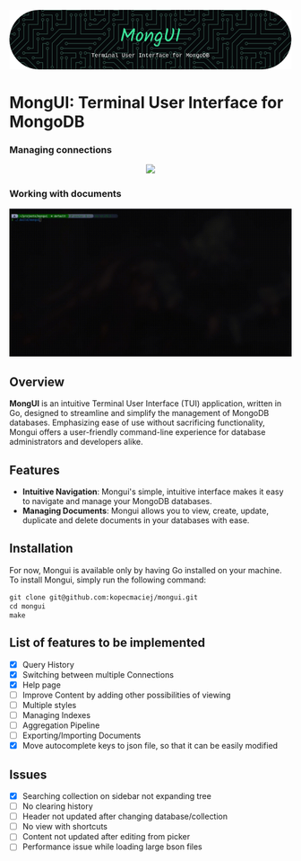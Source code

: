 <p align="center"><img src="./assets/mongui_header.png"></p>

# MongUI: Terminal User Interface for MongoDB

### Managing connections

<p align="center"><img src="./assets/manage_connections.gif"></p>

### Working with documents

<p align="center"><img src="./assets/working_with_docs.gif"></p>

## Overview

**MongUI** is an intuitive Terminal User Interface (TUI) application, written in
Go, designed to streamline and simplify the management of MongoDB databases.
Emphasizing ease of use without sacrificing functionality, Mongui offers a
user-friendly command-line experience for database administrators and developers
alike.

## Features

- **Intuitive Navigation**: Mongui's simple, intuitive interface makes it easy
  to navigate and manage your MongoDB databases.
- **Managing Documents**: Mongui allows you to view, create, update, duplicate
  and delete documents in your databases with ease.

## Installation

For now, Mongui is available only by having Go installed on your machine. To
install Mongui, simply run the following command:

```
git clone git@github.com:kopecmaciej/mongui.git
cd mongui
make
```

## List of features to be implemented

- [x] Query History
- [x] Switching between multiple Connections
- [x] Help page
- [ ] Improve Content by adding other possibilities of viewing
- [ ] Multiple styles
- [ ] Managing Indexes
- [ ] Aggregation Pipeline
- [ ] Exporting/Importing Documents
- [x] Move autocomplete keys to json file, so that it can be easily modified

## Issues

- [x] Searching collection on sidebar not expanding tree
- [ ] No clearing history
- [ ] Header not updated after changing database/collection
- [ ] No view with shortcuts
- [ ] Content not updated after editing from picker
- [ ] Performance issue while loading large bson files
